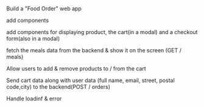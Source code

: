###
Build a "Food Order" web app

add components

add components for displaying product, the cart(in a modal) and a checkout form(also in a modal)

fetch the meals data from the backend & show it on the screen (GET / meals)

Allow users to add & remove products to / from the cart

Send cart data along with user data (full name, email, street, postal code,city) to the backend(POST / orders)

Handle loadinf & error